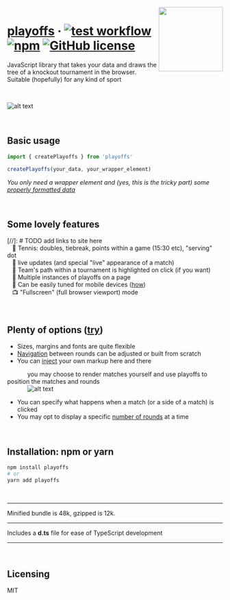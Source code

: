 <img src="https://github.com/sbachinin/playoffs/raw/main/images/sheep.jpg" align="right" height="150px">

# [playoffs](https://sbachinin.github.io/playoffs-site) &middot; [![test workflow](https://github.com/sbachinin/playoffs/actions/workflows/action.yml/badge.svg)](https://github.com/sbachinin/playoffs/actions/) [![npm](https://img.shields.io/npm/v/playoffs.svg?style=flat-square)](https://www.npmjs.com/package/playoffs) [![GitHub license](https://img.shields.io/badge/license-MIT-blue.svg?style=flat-square)](https://github.com/sbachinin/playoffs/blob/main/LICENSE.md)

JavaScript library that takes your data and draws the tree of a knockout tournament in the browser.  
Suitable (hopefully) for any kind of sport

<br>


![alt text](https://github.com/sbachinin/playoffs/raw/main/images/example.jpg)

<br>

## Basic usage

```javascript
import { createPlayoffs } from 'playoffs'

createPlayoffs(your_data, your_wrapper_element)
```

_You only need a wrapper element and (yes, this is the tricky part) some <a href="https://sbachinin.github.io/playoffs-site/data">properly formatted data</a>_

<br>

## Some lovely features

[//]: # TODO add links to site here  
&nbsp;&nbsp; 🎾 Tennis: doubles, tiebreak, points within a game (15:30 etc), "serving" dot  
&nbsp;&nbsp; 🍏 live updates (and special "live" appearance of a match)  
&nbsp;&nbsp; 🔦 Team's path within a tournament is highlighted on click (if you want)  
&nbsp;&nbsp; 👯 Multiple instances of playoffs on a page  
&nbsp;&nbsp; 📱 Can be easily tuned for mobile devices (<a href="https://sbachinin.github.io/playoffs-site/mobile-solutions">how</a>)  
&nbsp;&nbsp; 📺 "Fullscreen" (full browser viewport) mode  

<br>

## Plenty of options (<a href="https://sbachinin.github.io/playoffs-site/options">try</a>)

* Sizes, margins and fonts are quite flexible
* <a href="https://sbachinin.github.io/playoffs-site/navigation">Navigation</a> between rounds can be adjusted or built from scratch  
* You can <a href="https://sbachinin.github.io/playoffs-site/custom-markup">inject</a> your own markup here and there  
  
&nbsp;&nbsp;&nbsp;&nbsp;&nbsp;&nbsp;&nbsp;&nbsp;&nbsp;&nbsp;&nbsp;&nbsp;you may choose to render matches yourself and use playoffs to position the matches and rounds
<br>
&nbsp;&nbsp;&nbsp;&nbsp;&nbsp;&nbsp;&nbsp;&nbsp;&nbsp;&nbsp;&nbsp;&nbsp;![alt text](https://github.com/sbachinin/playoffs/raw/main/images/your-match-element.jpg)

* You can specify what happens when a match (or a side of a match) is clicked  
* You may opt to display a specific <a href="https://sbachinin.github.io/playoffs-site/layout-options">number of rounds</a> at a time

<br>

## Installation: npm or yarn

```bash
npm install playoffs
# or
yarn add playoffs
```

<br>

---

Minified bundle is 48k, gzipped is 12k.

---

Includes a __d.ts__ file for ease of TypeScript development

---
<br>

## Licensing

MIT